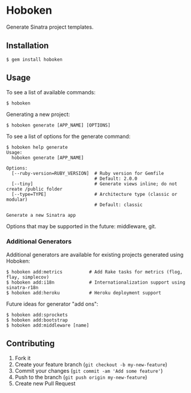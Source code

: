 # Hoboken

Generate Sinatra project templates.

## Installation

    $ gem install hoboken

## Usage

To see a list of available commands:

    $ hoboken

Generating a new project:

    $ hoboken generate [APP_NAME] [OPTIONS]

To see a list of options for the generate command:

    $ hoboken help generate
    Usage:
      hoboken generate [APP_NAME]

    Options:
      [--ruby-version=RUBY_VERSION]  # Ruby version for Gemfile
                                     # Default: 2.0.0
      [--tiny]                       # Generate views inline; do not create /public folder
      [--type=TYPE]                  # Architecture type (classic or modular)
                                     # Default: classic

    Generate a new Sinatra app

Options that may be supported in the future: middleware, git.

### Additional Generators

Additional generators are available for existing projects generated using Hoboken:

    $ hoboken add:metrics          # Add Rake tasks for metrics (flog, flay, simplecov)
    $ hoboken add:i18n             # Internationalization support using sinatra-r18n
    $ hoboken add:heroku           # Heroku deployment support

Future ideas for generator "add ons":

    $ hoboken add:sprockets
    $ hoboken add:bootstrap
    $ hoboken add:middleware [name]

## Contributing

1. Fork it
2. Create your feature branch (`git checkout -b my-new-feature`)
3. Commit your changes (`git commit -am 'Add some feature'`)
4. Push to the branch (`git push origin my-new-feature`)
5. Create new Pull Request
